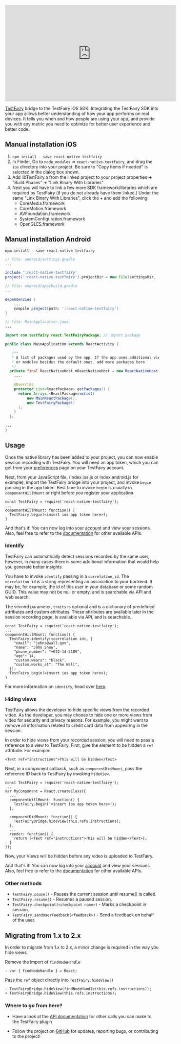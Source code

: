 <iframe width="560" height="315" src="https://www.youtube.com/embed/HpLOsNwd_FM" frameborder="0" allowfullscreen></iframe>

[TestFairy](https://www.testfairy.com) bridge to the TestFairy iOS SDK. Integrating the TestFairy SDK into your app allows better understanding of how your app performs on real devices. It tells you when and how people are using your app, and provide you with any metric you need to optimize for better user experience and better code.

## Manual installation iOS

1. `npm install --save react-native-testfairy`
3. In Finder, Go to `node_modules` ➜ `react-native-testfairy`, and drag the `ios` directory into your project. Be sure to "Copy items if needed" is selected in the dialog box shown.
4. Add libTestFairy.a from the linked project to your project properties ➜ "Build Phases" ➜ "Link Binary With Libraries"
5. Next you will have to link a few more SDK framework/libraries which are required by TestFairy (if you do not already have them linked.) Under the same "Link Binary With Libraries", click the + and add the following:  
   * CoreMedia.framework  
   * CoreMotion.framework  
   * AVFoundation.framework  
   * SystemConfiguration.framework  
   * OpenGLES.framework  

## Manual installation Android
```
npm install --save react-native-testfairy
```

```gradle
// file: android/settings.gradle
...

include ':react-native-testfairy'
project(':react-native-testfairy').projectDir = new File(settingsDir, '../node_modules/react-native-testfairy/android')
```

```gradle
// file: android/app/build.gradle
...

dependencies {
    ...
    compile project(path: ':react-native-testfairy')
}
```

```java
// file: MainApplication.java
...

import com.testfairy.react.TestFairyPackage; // import package

public class MainApplication extends ReactActivity {

   /**
   * A list of packages used by the app. If the app uses additional views
   * or modules besides the default ones, add more packages here.
   */
  private final ReactNativeHost mReactNativeHost = new ReactNativeHost(this) {
    ....

    @Override
    protected List<ReactPackage> getPackages() {
      return Arrays.<ReactPackage>asList(
          new MainReactPackage(),
          new TestFairyPackage()
      );
    }
  };
  
...
}

```

## Usage
Once the native library has been added to your project, you can now enable session recording with TestFairy. You will need an app token, which you can get from your [preferences](http://app.testfairy.com/settings/) page on your TestFairy account.

Next, from your JavaScript file, (index.ios.js or index.android.js for example), import the TestFairy bridge into your project, and invoke `begin` passing in the app token. Best time to invoke `begin` is usually in `componentWillMount` or right before you register your application. 

```
const TestFairy = require('react-native-testfairy');
...
componentWillMount: function() {
  TestFairy.begin(<insert ios app token here>);
}
```

And that's it! You can now log into your [account](http://app.testfairy.com) and view your sessions. Also, feel free to refer to the [documentation](https://github.com/testfairy/react-native-testfairy/blob/master/index.js) for other available APIs.

### Identify
TestFairy can automatically detect sessions recorded by the same user, however, in many cases there is some additional information that would help you generate better insights.

You have to invoke `identify` passing in a `correlation_id`. The `correlation_id` is a string representing an association to your backend. It may be, for example, the id of this user in your database or some random GUID. This value may not be null or empty, and is searchable via API and web search.

The second parameter, `traits` is optional and is a dictionary of predefined attributes and custom attributes. These attributes are available later in the session recording page, is available via API, and is searchable.

```
const TestFairy = require('react-native-testfairy');
...
componentWillMount: function() {
  TestFairy.identify(<correlation id>, {
    "email": "johns@wall.gov",
    "name": "John Snow",
    "phone_number": "+672-14-5109",
    "age": 14,
    "custom.wears": "black",
    "custom.works_at": "The Wall",
  });
  TestFairy.begin(<insert ios app token here>);
}
```

For more information on `identify`, head over [here](http://docs.testfairy.com/iOS_SDK/Identifying_Your_Users.html).

### Hiding views
TestFairy allows the developer to hide specific views from the recorded video. As the developer, you may choose to hide one or more views from video for security and privacy reasons. For example, you might want to remove all information related to credit card data from appearing in the session.

In order to hide views from your recorded session, you will need to pass a reference to a view to TestFairy. First, give the element to be hidden a `ref` attribute. For example:

```
<Text ref="instructions">This will be hidden</Text>
```

Next, in a component callback, such as `componentDidMount`, pass the reference ID back to TestFairy by invoking `hideView`. 

```
const TestFairy = require('react-native-testfairy');
...
var MyComponent = React.createClass({
  ...
  componentWillMount: function() {
    TestFairy.begin('<insert ios app token here>');
  },

  componentDidMount: function() {
    TestFairyBridge.hideView(this.refs.instructions);
  },
  ...
  render: function() {
    return (<Text ref="instructions">This will be hidden</Text>);
  }
});
```

Now, your Views will be hidden before any video is uploaded to TestFairy.

And that's it! You can now log into your [account](http://app.testfairy.com) and view your sessions. Also, feel free to refer to the [documentation](https://github.com/testfairy/react-native-testfairy/blob/master/index.js) for other available APIs.

### Other methods

*  `TestFairy.pause()` - Pauses the current session until resume() is called.
*  `TestFairy.resume()` - Resumes a paused session.
*  `TestFairy.checkpoint(<checkpoint name>)` - Marks a checkpoint in session.
*  `TestFairy.sendUserFeedback(<feedback>)` - Send a feedback on behalf of the user.

## Migrating from 1.x to 2.x

In order to migrate from 1.x to 2.x, a minor change is required in the way you hide views.

Remove the import of `findNodeHandle`
```
- var { findNodeHandle } = React;
```

Pass the `ref` object directly into `TestFairy.hideView()`
```
- TestFairyBridge.hideView(findNodeHandle(this.refs.instructions));
+ TestFairyBridge.hideView(this.refs.instructions);
```

### Where to go from here?
* Have a look at the [API documentation](https://app.testfairy.com/reference/ios/) for other calls you can make to the TestFairy plugin

* Follow the project on [GitHub](https://github.com/testfairy/react-native-testfairy) for updates, reporting bugs, or contributing to the project!
